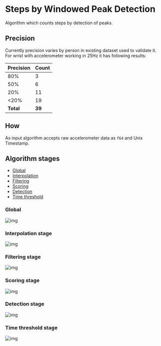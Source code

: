 # Steps by Windowed Peak Detection

Algorithm which counts steps by detection of peaks.

## Precision

Currently precision varies by person in existing dataset used to validate it. For wrist with accelerometer working in 25Hz it has following results:

| Precision | Count |
|-----------|-------|
| 80%       | 3     |
| 50%       | 6     |
| 20%       | 11    |
| <20%      | 19    |
| **Total** | **39**|

## How

As input algorithm accepts raw accelerometer data as `f64` and Unix Timestamp.

## Algorithm stages

- [Global](#global)
- [Interpolation](#interpolation-stage)
- [Filtering](#filtering-stage)
- [Scoring](#scoring-stage)
- [Detection](#detection-stage)
- [Time threshold](#time-threshold-stage)

### Global

![img](assets/algorithm/0_steps_global.png)

### Interpolation stage

![img](assets/algorithm/1_interpolation.png)

### Filtering stage

![img](assets/algorithm/2_filtering.png)

### Scoring stage

![img](assets/algorithm/3_scoring.png)

### Detection stage

![img](assets/algorithm/4_detection.png)

### Time threshold stage

![img](assets/algorithm/5_time_threshold.png)
